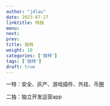 ```yaml
---
author: "jdlau"
date: 2023-07-27
linktitle: 特独
menu:
next:
prev:
title: 独特
weight: 10
categories: ['独特']
tags: ['独特']
draft: true
---
```


一特：安全、灰产、游戏插件、外挂、币圈

二独：独立开发运营app
